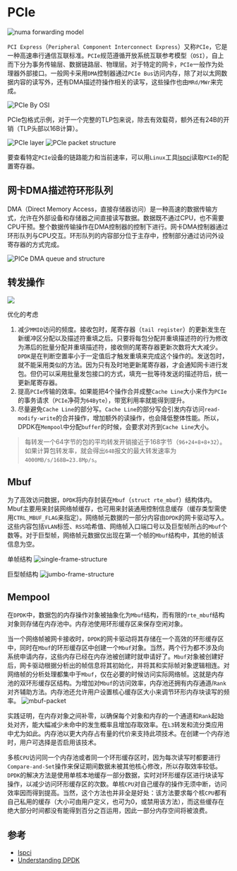 # PCIe

![numa forwarding model](images/numa-forwarding-model.jpg)

`PCI Express`（`Peripheral Component Interconnect Express`）又称`PCIe`，它是一种高速串行通信互联标准。`PCIe`规范遵循开放系统互联参考模型（`OSI`），自上而下分为事务传输层、数据链路层、物理层。对于特定的网卡，`PCIe`一般作为处理器外部接口。一般网卡采用`DMA`控制器通过`PCIe Bus`访问内存，除了对以太网数据内容的读写外，还有DMA描述符操作相关的读写，这些操作也由`MRd/MWr`来完成。

![PCIe By OSI](images/dpdk-pcie-by-osi.jpg)

PCIe包格式示例，对于一个完整的TLP包来说，除去有效载荷，额外还有24B的开销（TLP头部以16B计算）。

![PCIe layer](images/dpdk-pcie-layer.jpg)
![PCIe packet structure](images/dpdk-pcie-packet-structure.jpg)

要查看特定`PCIe`设备的链路能力和当前速率，可以用`Linux`工具[lspci](https://linux.die.net/man/8/lspci)读取`PCIe`的配置寄存器。

## 网卡DMA描述符环形队列

DMA（Direct Memory Access，直接存储器访问）是一种高速的数据传输方式，允许在外部设备和存储器之间直接读写数据。数据既不通过CPU，也不需要CPU干预。整个数据传输操作在DMA控制器的控制下进行。网卡DMA控制器通过环形队列与CPU交互。环形队列的内容部分位于主存中，控制部分通过访问外设寄存器的方式完成。

![PICe DMA queue and structure](images/pcie-dma-queue-and-structure.jpg)

## 转发操作

![](images/pcie-forwarding-flow.jpg)

优化的考虑

1. 减少`MMIO`访问的频度。接收包时，尾寄存器（`tail register`）的更新发生在新缓冲区分配以及描述符重填之后。只要将每包分配并重填描述符的行为修改为滞后的批量分配并重填描述符，接收侧的尾寄存器更新次数将大大减少。`DPDK`是在判断空置率小于一定值后才触发重填来完成这个操作的。发送包时，就不能采用类似的方法。因为只有及时地更新尾寄存器，才会通知网卡进行发包。但仍可以采用批量发包接口的方式，填充一批等待发送的描述符后，统一更新尾寄存器。
1. 提高`PCIe`传输的效率。如果能把4个操作合并成整`Cache Line`大小来作为`PCIe`的事务请求（`PCIe`净荷为`64Byte`），带宽利用率就能得到提升。
1. 尽量避免`Cache Line`的部分写。`Cache Line`的部分写会引发内存访问`read-modify-write`的合并操作，增加额外的读操作，也会降低整体性能。所以，DPDK在`Mempool`中分配`buffer`的时候，会要求对齐到`Cache Line`大小。

> 每转发一个64字节的包的平均转发开销接近于168字节（`96+24+8+8+32`）。如果计算包转发率，就会得出`64B`报文的最大转发速率为`4000MB/s/168B=23.8Mp/s`。

## Mbuf

为了高效访问数据，`DPDK`将内存封装在`Mbuf`（`struct rte_mbuf`）结构体内。Mbuf主要用来封装网络帧缓存，也可用来封装通用控制信息缓存（缓存类型需使用`CTRL_MBUF_FLAG`来指定）。网络帧元数据的一部分内容由`DPDK`的网卡驱动写入。这些内容包括`VLAN`标签、`RSS`哈希值、网络帧入口端口号以及巨型帧所占的`Mbuf`个数等。对于巨型帧，网络帧元数据仅出现在第一个帧的`Mbuf`结构中，其他的帧该信息为空。

单帧结构
![single-frame-structure](images/single-frame-structure.jpg)

巨型帧结构
![jumbo-frame-structure](images/jumbo-frame-structure.jpg)

## Mempool

在`DPDK`中，数据包的内存操作对象被抽象化为`Mbuf`结构，而有限的`rte_mbuf`结构对象则存储在内存池中。内存池使用环形缓存区来保存空闲对象。

当一个网络帧被网卡接收时，`DPDK`的网卡驱动将其存储在一个高效的环形缓存区中，同时在`Mbuf`的环形缓存区中创建一个`Mbuf`对象。当然，两个行为都不涉及向系统申请内存，这些内存已经在内存池被创建时就申请好了。`Mbuf`对象被创建好后，网卡驱动根据分析出的帧信息将其初始化，并将其和实际帧对象逻辑相连。对网络帧的分析处理都集中于`Mbuf`，仅在必要的时候访问实际网络帧。这就是内存池的双环形缓存区结构。为增加对`Mbuf`的访问效率，内存池还拥有内存通道/`Rank`对齐辅助方法。内存池还允许用户设置核心缓存区大小来调节环形内存块读写的频率。
![mbuf-packet](images/mbuf-packet.jpg)

实践证明，在内存对象之间补零，以确保每个对象和内存的一个通道和`Rank`起始处对齐，能大幅减少未命中的发生概率且增加存取效率。在`L3`转发和流分类应用中尤为如此。内存池以更大内存占有量的代价来支持此项技术。在创建一个内存池时，用户可选择是否启用该技术。

多核`CPU`访问同一个内存池或者同一个环形缓存区时，因为每次读写时都要进行`Compare-and-Set`操作来保证期间数据未被其他核心修改，所以存取效率较低。`DPDK`的解决方法是使用单核本地缓存一部分数据，实时对环形缓存区进行块读写操作，以减少访问环形缓存区的次数。单核`CPU`对自己缓存的操作无须中断，访问效率因而得到提高。当然，这个方法也并非全是好处：该方法要求每个核`CPU`都有自己私用的缓存（大小可由用户定义，也可为0，或禁用该方法），而这些缓存在绝大部分时间都没有能得到百分之百运用，因此一部分内存空间将被浪费。

## 参考

- [lspci](https://linux.die.net/man/8/lspci)
- [Understanding DPDK](https://www.slideshare.net/garyachy/dpdk-44585840)
